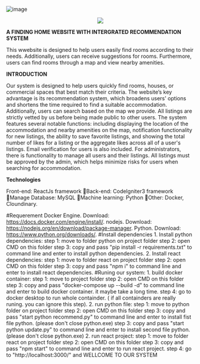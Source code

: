 ![image](https://github.com/user-attachments/assets/56462ce1-59a8-41fd-bea8-5f08920b6798)
<p align="center">
  <a href="https://go-skill-icons.vercel.app/">
    <img
      src="https://go-skill-icons.vercel.app/api/icons?i=javascript,react,php,python,mysql,docker&theme=dark"
    />
  </a>
</p>

**A FINDING HOME WEBSITE WITH INTERGRATED RECOMMENDATION SYSTEM**

This wwebsite is designed to help users easily find rooms according to their needs. 
Additionally, users can receive suggestions for rooms. Furthermore, users can find rooms through a map and view nearby amenities.

**INTRODUCTION**

Our system is designed to help users quickly find rooms, houses, or commercial spaces that best match their criteria.
The website’s key advantage is its recommendation system, which broadens users' options and shortens the time required to find a suitable accommodation.
Additionally, users can search based on the map we provide. All listings are strictly vetted by us before being made public to other users.
The system features several notable functions:
including displaying the location of the accommodation and nearby amenities on the map, 
notification functionality for new listings, the ability to save favorite listings, 
and showing the total number of likes for a listing or the aggregate likes across all of a user's listings. Email verification for users is also included.
For administrators, there is functionality to manage all users and their listings.
All listings must be approved by the admin, which helps minimize risks for users when searching for accommodation.

**Technologies**

Front-end: ReactJs framework
Back-end: CodeIgniter3 framework
Manage Database: MySQL
Machine learning: Python
Other: Docker, Cloundinary.




#Requerement
	Docker Engine. Download: https://docs.docker.com/engine/install/.
	nodejs. Download:  https://nodejs.org/en/download/package-manager.
	Python. Download: https://www.python.org/downloads/.
#Install dependencies
	1. Install python dependencies:
		step 1: move to folder python on project folder
		step 2: open CMD on this folder
		step 3: copy and pass "pip install -r requirements.txt" to command line and enter to install python dependencies.
	2. Install react dependencies:
		step 1: move to folder react on project folder
		step 2: open CMD on this folder
		step 3: copy and pass "npm i" to command line and enter to install react dependencies.
#Runing our system:
	1. build docker container:
		step 1: move to project folder
		step 2: open CMD on this folder
		step 3: copy and pass "docker-compose up --build -d" to command line and enter to build docker container. it maybe take a long time. 
		step 4: go to docker desktop to run whole containder. ( if all containders are really runing. you can ignore this step).
	2. run python file:
		step 1: move to python folder on project folder
		step 2: open CMD on this folder
		step 3: copy and pass "start python recommend.py" to command line and enter to install fist file python. (please don't close python.exe)
		step 3: copy and pass "start python update.py" to command line and enter to install second file python. (please don't close python.exe)
	2.  run react project:
		step 1: move to folder react on project folder
		step 2: open CMD on this folder
		step 3: copy and pass "npm start" to command line and enter to run react project.
		step 4: go to "http://localhost:3000/" and WELLCOME TO OUR SYSTEM
		
